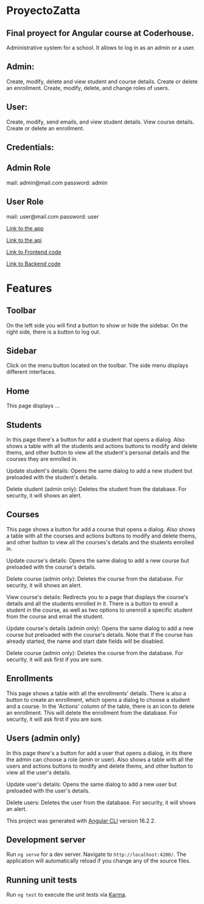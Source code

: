 # ProyectoZatta

## Final proyect for Angular course at Coderhouse.

Administrative system for a school. It allows to log in as an admin or a user.

## Admin:
Create, modify, delete and view student and course details.
Create or delete an enrollment.
Create, modify, delete, and change roles of users.

## User:
Create, modify, send emails, and view student details.
View course details.
Create or delete an enrollment.

## Credentials:

<h2>Admin Role</h2>
mail: admin@mail.com
password: admin

<h2>User Role</h2>
mail: user@mail.com
password: user

<a href="https://3pf-zatta-git-main-melisazattas-projects.vercel.app/">Link to the app</a>

<a href="https://zatta-api-jsonserver.onrender.com/">Link to the api</a>


<a href="https://github.com/melisazatta/3pf-zatta">Link to Frontend code</a>

<a href="https://github.com/melisazatta/api-jsonserver">Link to Backend code</a>

# Features

## Toolbar
On the left side you will find a button to show or hide the sidebar. On the right side, there is a button to log out.

## Sidebar
Click on the menu button located on the toolbar. The side menu displays different interfaces.

## Home
This page displays ...

## Students
In this page there's a button for add a student that opens a dialog. Also shows a table with all the students and actions buttons to modify and delete thems, and other button to view all the student's personal details and the courses they are enrolled in.

Update student's details: Opens the same dialog to add a new student but preloaded with the student's details.

Delete student (admin only): Deletes the student from the database. For security, it will shows an alert.

## Courses
This page shows a button for add a course that opens a dialog. Also shows a table with all the courses and actions buttons to modify and delete thems, and other button to view all the courses's details and the students enrolled in.

Update course's details: Opens the same dialog to add a new course but preloaded with the course's details.

Delete course (admin only): Deletes the course from the database. For security, it will shows an alert.

View course's details: Redirects you to a page that displays the course's details and all the students enrolled in it. There is a button to enroll a student in the course, as well as two options to unenroll a specific student from the course and email the student.

Update course's details (admin only): Opens the same dialog to add a new course but preloaded with the course's details. Note that if the course has already started, the name and start date fields will be disabled.

Delete course (admin only): Deletes the course from the database. For security, it will ask first if you are sure.

## Enrollments
This page shows a table with all the enrollments' details. There is also a button to create an enrollment, which opens a dialog to choose a student and a course. In the 'Actions' column of the table, there is an icon to delete an enrollment. This will delete the enrollment from the database. For security, it will ask first if you are sure.

## Users (admin only)
In this page there's a button for add a user that opens a dialog, in its there the admin can choose a role (amin or user). Also shows a table with all the users and actions buttons to modify and delete thems, and other button to view all the user's details.

Update user's details: Opens the same dialog to add a new user but preloaded with the user's details.

Delete users: Deletes the user from the database. For security, it will shows an alert.

This project was generated with [Angular CLI](https://github.com/angular/angular-cli) version 16.2.2.

## Development server

Run `ng serve` for a dev server. Navigate to `http://localhost:4200/`. The application will automatically reload if you change any of the source files.

## Running unit tests

Run `ng test` to execute the unit tests via [Karma](https://karma-runner.github.io).

